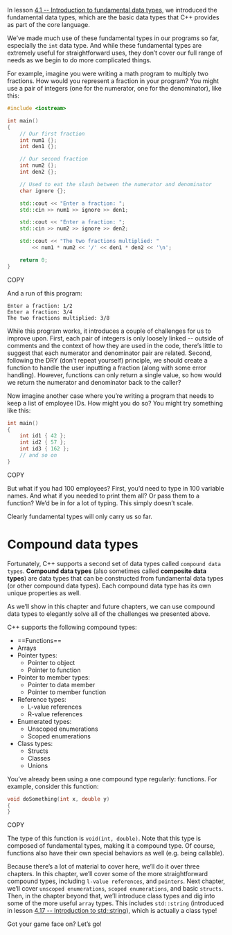 
In lesson [4.1 -- Introduction to fundamental data types](https://www.learncpp.com/cpp-tutorial/introduction-to-fundamental-data-types/), we introduced the fundamental data types, which are the basic data types that C++ provides as part of the core language.

We’ve made much use of these fundamental types in our programs so far, especially the `int` data type. And while these fundamental types are extremely useful for straightforward uses, they don’t cover our full range of needs as we begin to do more complicated things.

For example, imagine you were writing a math program to multiply two fractions. How would you represent a fraction in your program? You might use a pair of integers (one for the numerator, one for the denominator), like this:

```cpp
#include <iostream>

int main()
{
    // Our first fraction
    int num1 {};
    int den1 {};

    // Our second fraction
    int num2 {};
    int den2 {};

    // Used to eat the slash between the numerator and denominator
    char ignore {};

    std::cout << "Enter a fraction: ";
    std::cin >> num1 >> ignore >> den1;

    std::cout << "Enter a fraction: ";
    std::cin >> num2 >> ignore >> den2;

    std::cout << "The two fractions multiplied: "
        << num1 * num2 << '/' << den1 * den2 << '\n';

    return 0;
}
```

COPY

And a run of this program:

```
Enter a fraction: 1/2
Enter a fraction: 3/4
The two fractions multiplied: 3/8
```

While this program works, it introduces a couple of challenges for us to improve upon. First, each pair of integers is only loosely linked -- outside of comments and the context of how they are used in the code, there’s little to suggest that each numerator and denominator pair are related. Second, following the DRY (don’t repeat yourself) principle, we should create a function to handle the user inputting a fraction (along with some error handling). However, functions can only return a single value, so how would we return the numerator and denominator back to the caller?



Now imagine another case where you’re writing a program that needs to keep a list of employee IDs. How might you do so? You might try something like this:

```cpp
int main()
{
    int id1 { 42 };
    int id2 { 57 };
    int id3 { 162 };
    // and so on
}
```

COPY

But what if you had 100 employees? First, you’d need to type in 100 variable names. And what if you needed to print them all? Or pass them to a function? We’d be in for a lot of typing. This simply doesn’t scale.

Clearly fundamental types will only carry us so far.

# Compound data types

Fortunately, C++ supports a second set of data types called `compound data types`. **Compound data types** (also sometimes called **composite data types**) are data types that can be constructed from fundamental data types (or other compound data types). Each compound data type has its own unique properties as well.

As we’ll show in this chapter and future chapters, we can use compound data types to elegantly solve all of the challenges we presented above.

C++ supports the following compound types:

- ==Functions==
- Arrays
- Pointer types:
  - Pointer to object
  - Pointer to function
- Pointer to member types:
  - Pointer to data member
  - Pointer to member function
- Reference types:
  - L-value references
  - R-value references
- Enumerated types:
  - Unscoped enumerations
  - Scoped enumerations
- Class types:
  - Structs
  - Classes
  - Unions

You’ve already been using a one compound type regularly: functions. For example, consider this function:

```cpp
void doSomething(int x, double y)
{
}
```

COPY

The type of this function is `void(int, double)`. Note that this type is composed of fundamental types, making it a compound type. Of course, functions also have their own special behaviors as well (e.g. being callable).

Because there’s a lot of material to cover here, we’ll do it over three chapters. In this chapter, we’ll cover some of the more straightforward compound types, including `l-value references`, and `pointers`. Next chapter, we’ll cover `unscoped enumerations`, `scoped enumerations`, and basic `structs`. Then, in the chapter beyond that, we’ll introduce class types and dig into some of the more useful `array` types. This includes `std::string` (introduced in lesson [4.17 -- Introduction to std::string](https://www.learncpp.com/cpp-tutorial/introduction-to-stdstring/)), which is actually a class type!

Got your game face on? Let’s go!
